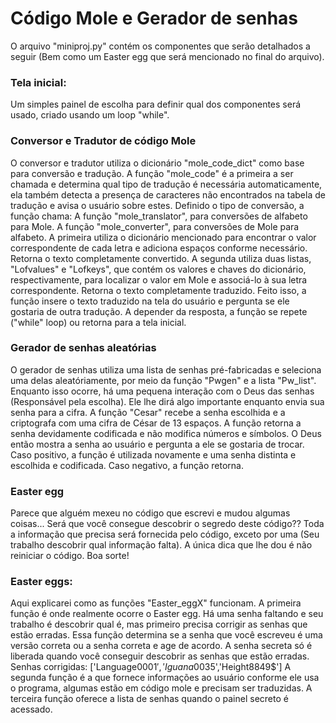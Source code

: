 # Código Mole e Gerador de senhas
O arquivo "miniproj.py" contém os componentes que serão detalhados a seguir (Bem como um Easter egg que será mencionado no final do arquivo).
### Tela inicial:
Um simples painel de escolha para definir qual dos componentes será usado, criado usando um loop "while".
### Conversor e Tradutor de código Mole
O conversor e tradutor utiliza o dicionário "mole_code_dict" como base para conversão e tradução. A função "mole_code" é a primeira a ser chamada e determina qual tipo de tradução é necessária automaticamente, ela também detecta a presença de caracteres não encontrados na tabela de tradução e avisa o usuário sobre estes. Definido o tipo de conversão, a função chama:
A função "mole_translator", para conversões de alfabeto para Mole.
A função "mole_converter", para conversões de Mole para alfabeto.
A primeira utiliza o dicionário mencionado para encontrar o valor correspondente de cada letra e adiciona espaços conforme necessário. Retorna o texto completamente convertido.
A segunda utiliza duas listas, "Lofvalues" e "Lofkeys", que contém os valores e chaves do dicionário, respectivamente, para localizar o valor em Mole e associá-lo à sua letra correspondente. Retorna o texto completamente traduzido.
Feito isso, a função insere o texto traduzido na tela do usuário e pergunta se ele gostaria de outra tradução. A depender da resposta, a função se repete ("while" loop) ou retorna para a tela inicial.
### Gerador de senhas aleatórias
O gerador de senhas utiliza uma lista de senhas pré-fabricadas e seleciona uma delas aleatóriamente, por meio da função "Pwgen" e a lista "Pw_list". Enquanto isso ocorre, há uma pequena interação com o Deus das senhas (Responsável pela escolha). Ele lhe dirá algo importante enquanto envia sua senha para a cifra.
A função "Cesar" recebe a senha escolhida e a criptografa com uma cifra de César de 13 espaços. A função retorna a senha devidamente codificada e não modifica números e símbolos.
O Deus então mostra a senha ao usuário e pergunta a ele se gostaria de trocar. Caso positivo, a função é utilizada novamente e uma senha distinta e escolhida e codificada. Caso negativo, a função retorna.
### Easter egg
Parece que alguém mexeu no código que escrevi e mudou algumas coisas... Será que você consegue descobrir o segredo deste código??
Toda a informação que precisa será fornecida pelo código, exceto por uma (Seu trabalho descobrir qual informação falta).
A única dica que lhe dou é não reiniciar o código. Boa sorte!




















### Easter eggs:
Aqui explicarei como as funções "Easter_eggX" funcionam.
A primeira função é onde realmente ocorre o Easter egg. Há uma senha faltando e seu trabalho é descobrir qual é, mas primeiro precisa corrigir as senhas que estão erradas. Essa função determina se a senha que você escreveu é uma versão correta ou a senha correta e age de acordo. A senha secreta só é liberada quando você conseguir descobrir as senhas que estão erradas. Senhas corrigidas: ['Language0001$','Iguana0035$','Height8849$']
A segunda função é a que fornece informações ao usuário conforme ele usa o programa, algumas estão em código mole e precisam ser traduzidas.
A terceira função oferece a lista de senhas quando o painel secreto é acessado.
